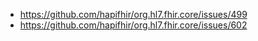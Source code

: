 * https://github.com/hapifhir/org.hl7.fhir.core/issues/499
* https://github.com/hapifhir/org.hl7.fhir.core/issues/602

